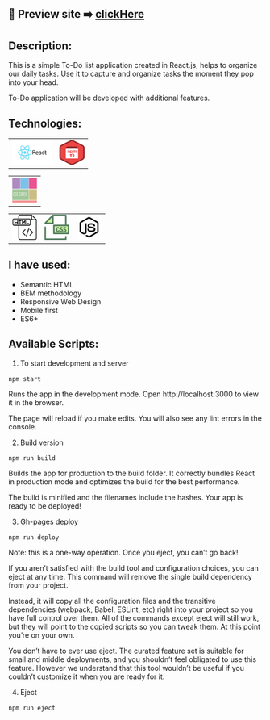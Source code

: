 ## 🎥  Preview site :arrow_right: [clickHere](https://szymonrojek.github.io/to-do-list-react/)

## Description:
This is a simple To-Do list application created in React.js, helps to organize our daily tasks. Use it to capture and organize tasks the moment they pop into your head. 

To-Do application will be developed with additional features.

## Technologies:

<table>
  <tr>
    <td><img src="./src/images/react.jpeg" width="80" height="50"></td>
    <td><img src="./src/images/npm-icon.png" width="50" height="50"></td>
  </tr>
</table>
<table>
  <tr>
    <td><img src="./src/images/css-grid.png" width="50" height="50"></td>
  </tr>
 </table>
<table>
  <tr>
    <td><img src="./src/images/html-icon.svg" width="50" height="50"></td>
    <td><img src="./src/images/css-icon.svg" width="50" height="50"> </td>
    <td><img src="./src/images/js-icon.svg" width="50" height="50"></td>
  </tr>
 </table>


## I have used:
- Semantic HTML
- BEM methodology
- Responsive Web Design
- Mobile first
- ES6+

## Available Scripts:

1. To start development and server
```
npm start
```
Runs the app in the development mode.
Open http://localhost:3000 to view it in the browser.

The page will reload if you make edits.
You will also see any lint errors in the console.

2. Build version
```
npm run build
```
Builds the app for production to the build folder.
It correctly bundles React in production mode and optimizes the build for the best performance.

The build is minified and the filenames include the hashes.
Your app is ready to be deployed!

3. Gh-pages deploy
```
npm run deploy
```
Note: this is a one-way operation. Once you eject, you can’t go back!

If you aren’t satisfied with the build tool and configuration choices, you can eject at any time. This command will remove the single build dependency from your project.

Instead, it will copy all the configuration files and the transitive dependencies (webpack, Babel, ESLint, etc) right into your project so you have full control over them. All of the commands except eject will still work, but they will point to the copied scripts so you can tweak them. At this point you’re on your own.

You don’t have to ever use eject. The curated feature set is suitable for small and middle deployments, and you shouldn’t feel obligated to use this feature. However we understand that this tool wouldn’t be useful if you couldn’t customize it when you are ready for it.

4. Eject
```
npm run eject
```
